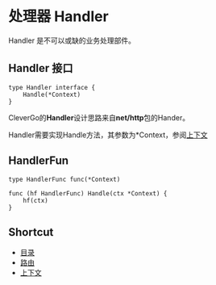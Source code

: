 # 处理器 Handler
Handler 是不可以或缺的业务处理部件。

## Handler 接口
```
type Handler interface {
	Handle(*Context)
}
```
CleverGo的**Handler**设计思路来自**net/http**包的Hander。

Handler需要实现Handle方法，其参数为*Context，参阅[上下文](context.md)

## HandlerFun
```
type HandlerFunc func(*Context)

func (hf HandlerFunc) Handle(ctx *Context) {
	hf(ctx)
}
```

## Shortcut
* [目录](README.md)
* [路由](router.md)
* [上下文](context.md)